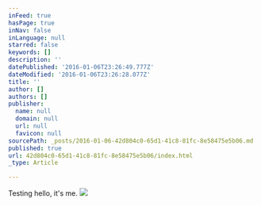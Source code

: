```yaml
---
inFeed: true
hasPage: true
inNav: false
inLanguage: null
starred: false
keywords: []
description: ''
datePublished: '2016-01-06T23:26:49.777Z'
dateModified: '2016-01-06T23:26:28.077Z'
title: ''
author: []
authors: []
publisher:
  name: null
  domain: null
  url: null
  favicon: null
sourcePath: _posts/2016-01-06-42d804c0-65d1-41c8-81fc-8e58475e5b06.md
published: true
url: 42d804c0-65d1-41c8-81fc-8e58475e5b06/index.html
_type: Article

---
```

Testing hello, it's me.
![](https://the-grid-user-content.s3-us-west-2.amazonaws.com/1a66d3a4-eca3-48fb-8dc2-5c1020e6531c.jpg)